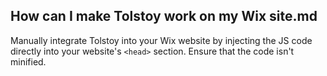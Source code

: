 ## How can I make Tolstoy work on my Wix site.md

Manually integrate Tolstoy into your Wix website by injecting the JS code directly into your website's `<head>` section. Ensure that the code isn't minified.